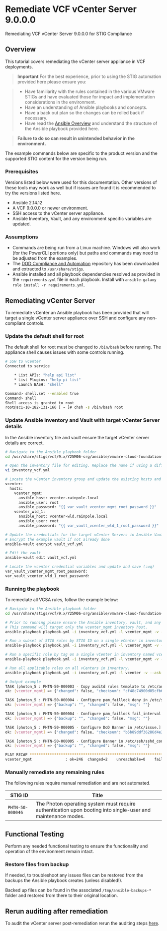 # Remediate VCF vCenter Server 9.0.0.0
Remediating VCF vCenter Server 9.0.0.0 for STIG Compliance

## Overview
This tutorial covers remediating the vCenter server appliance in VCF deployments.  

> **Important** For the best experience, prior to using the STIG automation provided here please ensure you:  

> - Have familiarity with the rules contained in the various VMware STIGs and have evaluated those for impact and implementation considerations in the environment.  
> - Have an understanding of Ansible playbooks and concepts.
> - Have a back out plan so the changes can be rolled back if necessary.
> - Have read the [Ansible Overview](/docs/tutorials/cloud-foundation-9x/ansible-playbook-overview.md) and understand the structure of the Ansible playbook provided here.

> **Failure to do so can result in unintended behavior in the environment.**    

The example commands below are specific to the product version and the supported STIG content for the version being run.

### Prerequisites
Versions listed below were used for this documentation. Other versions of these tools may work as well but if issues are found it is recommended to try the versions listed here.  

* Ansible 2.14.12
* A VCF 9.0.0.0 or newer environment.
* SSH access to the vCenter server appliance.
* Ansible Inventory, Vault, and any environment specific variables are updated.

### Assumptions
* Commands are being run from a Linux machine. Windows will also work (for the PowerCLI portions only) but paths and commands may need to be adjusted from the examples.
* The [DOD Compliance and Automation](https://github.com/vmware/dod-compliance-and-automation) repository has been downloaded and extracted to `/usr/share/stigs`.
* Ansible installed and all playbook dependencies resolved as provided in the `requirements.yml` file in each playbook. Install with `ansible-galaxy role install -r requirements.yml`.

## Remediating vCenter Server
To remediate vCenter an Ansible playbook has been provided that will target a single vCenter server appliance over SSH and configure any non-compliant controls.  

### Update the default shell for root
The default shell for root must be changed to `/bin/bash` before running. The appliance shell causes issues with some controls running.

```bash
# SSH to vCenter
Connected to service

    * List APIs: "help api list"
    * List Plugins: "help pi list"
    * Launch BASH: "shell"

Command> shell.set --enabled true
Command> shell
Shell access is granted to root
root@sc1-10-182-131-166 [ ~ ]# chsh -s /bin/bash root
```

### Update Ansible Inventory and Vault with target vCenter Server details
In the Ansible inventory file and vault ensure the target vCenter server details are correct.

```bash
# Navigate to the Ansible playbook folder
cd /usr/share/stigs/vcf/9.x/Y25M06-srg/ansible/vmware-cloud-foundation-stig-ansible-hardening/

# Open the inventory file for editing. Replace the name if using a different inventory file for the environment.
vi inventory_vcf.yml

# Locate the vCenter inventory group and update the existing hosts and add additional hosts as needed.
vcenter:
  hosts:
    vcenter_mgmt:
      ansible_host: vcenter.rainpole.local
      ansible_user: root
      ansible_password: "{{ var_vault_vcenter_mgmt_root_password }}"
    vcenter_wld_1:
      ansible_host: vcenter-wld.rainpole.local
      ansible_user: root
      ansible_password: "{{ var_vault_vcenter_wld_1_root_password }}"

# Update the credentials for the target vCenter Servers in Ansible Vault
# Encrypt the example vault if not already done
ansible-vault encrypt vault_vcf.yml

# Edit the vault
ansible-vault edit vault_vcf.yml

# Locate the vcenter credential variables and update and save (:wq)
var_vault_vcenter_mgmt_root_password:
var_vault_vcenter_wld_1_root_password:
```

### Running the playbook
To remediate all VCSA rules, follow the example below:

```bash
# Navigate to the Ansible playbook folder
cd /usr/share/stigs/vcf/9.x/Y25M06-srg/ansible/vmware-cloud-foundation-stig-ansible-hardening/

# Prior to running please ensure the Ansible inventory, vault, and any environment specific variables are updated.  Enter the vault password when prompted.
# This command will target only the vcenter_mgmt inventory host.
ansible-playbook playbook.yml -i inventory_vcf.yml -l vcenter_mgmt -v --ask-vault-pass -e @vault_vcf.yml

# Run a subset of STIG rules by STIG ID on a single vCenter in inventory named vcenter_mgmt.
ansible-playbook playbook.yml -i inventory_vcf.yml -l vcenter_mgmt -v --ask-vault-pass -e @vault_vcf.yml --tags PHTN-50-000003,PHTN-50-000005

# Run a specific role by tag on a single vCenter in inventory named vcenter_mgmt.
ansible-playbook playbook.yml -i inventory_vcf.yml -l vcenter_mgmt -v --ask-vault-pass -e @vault_vcf.yml --tags photon

# Run all applicable roles on all vCenters in inventory.
ansible-playbook playbook.yml -i inventory_vcf.yml -l vcenter -v --ask-vault-pass -e @vault_vcf.yml

# Output example
TASK [photon_5 : PHTN-50-000003 - Copy auditd rules template to /etc/audit/rules.d/audit.STIG.rules.] *************************************************************************************************************************
ok: [vcenter_mgmt] => {"changed": false, "checksum": "cf48c74900d05cfb656c4454a415a902ca44f749", "dest": "/etc/audit/rules.d/audit.STIG.rules", "gid": 0, "group": "root", "mode": "0640", "owner": "root", "path": "/etc/audit/rules.d/audit.STIG.rules", "size": 4653, "state": "file", "uid": 0}

TASK [photon_5 : PHTN-50-000004 - Configure pam_faillock deny in /etc/security/faillock.conf.] ********************************************************************************************************************************
ok: [vcenter_mgmt] => {"backup": "", "changed": false, "msg": ""}

TASK [photon_5 : PHTN-50-000004 - Configure pam_faillock fail_interval in /etc/security/faillock.conf.] ***********************************************************************************************************************
ok: [vcenter_mgmt] => {"backup": "", "changed": false, "msg": ""}

TASK [photon_5 : PHTN-50-000005 - Configure DoD Banner in /etc/issue.] ********************************************************************************************************************************************************
ok: [vcenter_mgmt] => {"changed": false, "checksum": "b5b89ddf36286d4e3190e401fb97622878f622ca", "dest": "/etc/issue", "gid": 0, "group": "root", "mode": "0644", "owner": "root", "path": "/etc/issue", "size": 1299, "state": "file", "uid": 0}

TASK [photon_5 : PHTN-50-000005 - Configure Banner in /etc/ssh/sshd_config.] **************************************************************************************************************************************************
ok: [vcenter_mgmt] => {"backup": "", "changed": false, "msg": ""}

PLAY RECAP ********************************************************************************************************************************************************************************************************************
vcenter_mgmt               : ok=246  changed=2    unreachable=0    failed=0    skipped=103  rescued=0    ignored=0
```

### Manually remediate any remaining rules
The following rules require manual remediation and are not automated.  

| STIG ID              | Title                                                                                                                                   |
|----------------------|-----------------------------------------------------------------------------------------------------------------------------------------|
| `PHTN-50-000046`     |The Photon operating system must require authentication upon booting into single-user and maintenance modes.                             |

## Functional Testing
Perform any needed functional testing to ensure the functionality and operation of the environment remain intact.

### Restore files from backup
If needed, to troubleshoot any issues files can be restored from the backups the Ansible playbook creates (unless disabled!).  

Backed up files can be found in the associated `/tmp/ansible-backups-*` folder and restored from there to their original location.

## Rerun auditing after remediation
To audit the vCenter server post-remediation rerun the auditing steps [here](./audit9-vcsa.md).
